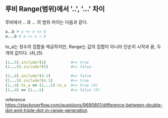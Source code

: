 ## 루비 Range(범위)에서 '..', '...' 차이

루비에서 .. 과 ... 의 범위 차이는 다음과 같다.
<br>

```ruby
a..b # a <= x <= b
a...b # a <= x < b 
```

to_a는 정수의 집합을 제공하지만, Range는 값의 집합이 아니라 단순히 시작과 끝, 두 개의 값이다. (4),(5)


```ruby
(1..5).include?(5)           #=> true
(1...5).include?(5)          #=> false

(1..4).include?(4.1)         #=> false
(1...5).include?(4.1)        #=> true
(1..4).to_a == (1...5).to_a  #=> true (4)
(1..4) == (1...5)            #=> false (5)
```

reference<br>
https://stackoverflow.com/questions/9690801/difference-between-double-dot-and-triple-dot-in-range-generation



